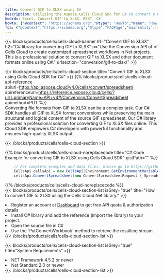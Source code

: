```yaml
---
title: Convert GIF to XLSX using C# 
description: Utilizing the Aspose.Cells Cloud SDK for C# to convert a GIF format file to a XLSX format file. 
kwords: Excel, Convert GIF to XLSX, REST, C#
howto: {"@context": "https://schema.org","@type": "HowTo","name": "How to convert GIF to XLSX using the Cells Cloud Net library.","description": "How to convert GIF to XLSX using the Cells Cloud Net library.","image": {"@type": "ImageObject"},"url": "/net/conversion/gif-to-xlsx/","step": [{ "@type": "HowToStep","name": "How to convert GIF to XLSX using the Cells Cloud Net library. step 1", "image": {"@type": "ImageObject",},"url": "/net/conversion/gif-to-xlsx/","text": "Register an account at <a href='https://dashboard.aspose.cloud/'>Dashboard</a> to get free API quota & authorization details",},{ "@type": "HowToStep","name": "How to convert GIF to XLSX using the Cells Cloud Net library. step 1", "image": {"@type": "ImageObject",},"url": "/net/conversion/gif-to-xlsx/","text": "Install C# library and add the reference (import the library) to your project.",},{ "@type": "HowToStep","name": "How to convert GIF to XLSX using the Cells Cloud Net library. step 1", "image": {"@type": "ImageObject",},"url": "/net/conversion/gif-to-xlsx/","text": "Open the source file in C#",},{ "@type": "HowToStep","name": "How to convert GIF to XLSX using the Cells Cloud Net library. step 1", "image": {"@type": "ImageObject",},"url": "/net/conversion/gif-to-xlsx/","text": "Use the `PutConvertWorkbook` method to retrieve the resulting stream.",}, ],"supply": {"@type": "HowToSupply","name": "document"},"tool": [{"@type": "HowToTool","name": "Visual Studio, Visual Studio Code, Rider "},{"@type": "HowToTool","name": "Aspose Cells"}],"totalTime": "PT6M"}
fqa: {"@context":"https://schema.org","@type":"FAQPage","mainEntity":[{"@type":"Question","name":"Why convert file formats in C# using REST API?","acceptedAnswer":{"@type":"Answer","text":"Documents are encoded in many ways, and some files may be incompatible with the software you use. To open and read such files, just convert them to appropriate file formats.<br/><ol><li>Install .NET SDK and add the reference (import the library) to your project.</li><li>Open the source file in C# using REST API.</li><li>Call the PutConvertWorkbookRequest() method, passing an output filename with required extension.</li><li>Get the result of conversion as a separate file.</li></ol>"}},{"@type":"Question","name":"What file formats can I convert with your C# library?","acceptedAnswer":{"@type":"Answer","text":"We support a variety of file formats for conversion using .NET library, including XLSX, Excel, xls , PDF, CSV, HTML, Markdown, XML, PNG, JPG, TIFF, Json, TXT and many more."}},{"@type":"Question","name":"What is the maximum allowed file size for conversion using this .NET library?","acceptedAnswer":{"@type":"Answer","text":"There are no file size limits for format conversions using .NET library."}}]}
---
```



{{< blocks/products/cells/cells-cloud-banner h1="Convert GIF to XLSX" h2="C# library for converting GIF to XLSX" p="Use the Conversion API of of Cells Cloud to create customized spreadsheet workflows in Net projects. This is a professional solution to convert GIF to XLSX and other document formats online using C#." urlsection="conversion/gif-to-xlsx/" >}}

{{< blocks/products/cells/cells-cloud-section  title="Convert GIF to XLSX using Cells Cloud SDK for C#" >}}
{{% blocks/products/cells/cells-cloud-api-reference  apiurl=https://api.aspose.cloud/v4.0/cells/convert/spreadsheet/  apireferenceurl=https://reference.aspose.cloud/cells/?urls.primaryName=API+v4#/Conversion/ConvertSpreadsheet  apimethod=PUT %}}
<br/>
Converting file formats from GIF to XLSX can be a complex task. Our C# SDK handles all GIF to XLSX format conversions while preserving the main structural and logical content of the source GIF spreadsheet. Our C# library provides a professional solution for converting GIF to XLSX files online. This Cloud SDK empowers C# developers with powerful functionality and ensures high-quality XLSX output.

{{< /blocks/products/cells/cells-cloud-section >}}

{{% blocks/products/cells/cells-cloud-noreplacecode title="C# Code Example for converting GIF to XLSX using Cells Cloud SDK" gistPath="" %}}
 
```cs
    // For complete examples and data files, please go to https://github.com/aspose-cells-cloud/aspose-cells-cloud-dotnet/
    CellsApi cellsApi = new CellsApi(Environment.GetEnvironmentVariable("ProductClientId"), Environment.GetEnvironmentVariable("ProductClientSecret"));
    cellsApi.ConvertSpreadsheet(new ConvertSpreadsheetRequest { Spreadsheet = "EmployeeSalesSummary.gif", format = "xlsx" }, "EmployeeSalesSummary.xlsx");
```
 
{{% /blocks/products/cells/cells-cloud-noreplacecode  %}}
<br/>
{{< blocks/products/cells/cells-cloud-section-list isGrey="true"  title="How to convert GIF to XLSX using the Cells Cloud Net library." >}}
<li>Register an account at <a href="https://dashboard.aspose.cloud/">Dashboard</a> to get free API quota & authorization details</li>
<li>Install C# library and add the reference (import the library) to your project.</li>
<li>Open the source file in C#</li>
<li>Use the `PutConvertWorkbook` method to retrieve the resulting stream.</li>
{{< /blocks/products/cells/cells-cloud-section-list >}}

{{< blocks/products/cells/cells-cloud-section-list isGrey="true"  title="System Requirements" >}}
<li>NET Framework 4.5.2 or newer</li>
<li>Net Standard 2.0 or newer</li>
{{< /blocks/products/cells/cells-cloud-section-list >}}
